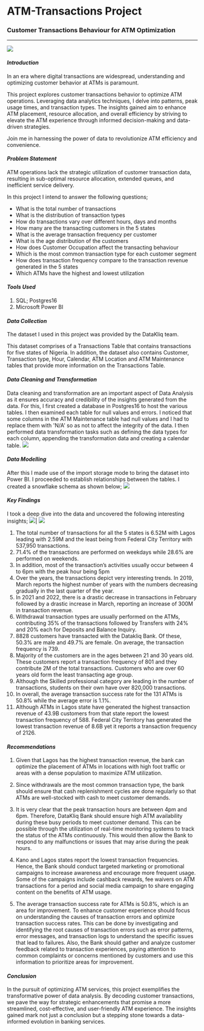 # ATM-Transactions Project

### Customer Transactions Behaviour for ATM Optimization
-------
![](atm-1524870_1280.jpg)

#### _Introduction_
In an era where digital transactions are widespread, understanding and optimizing customer behavior at ATMs is paramount.

This project explores customer transactions behavior to optimize ATM operations. Leveraging data analytics techniques, I delve into patterns, peak usage times, and transaction types. The insights gained aim to enhance ATM placement, resource allocation, and overall efficiency by striving to elevate the ATM experience through informed decision-making and data-driven strategies. 

Join me in harnessing the power of data to revolutionize ATM efficiency and convenience.

#### _Problem Statement_
ATM operations lack the strategic utilization of customer transaction data, resulting in sub-optimal resource allocation, extended queues, and inefficient service delivery. 

In this  project I intend to answer the following questions;
+ What is the total number of transactions
+ What is the distribution of transaction types
+ How do transactions vary over different hours, days and months
+ How many are the transacting customers in the 5 states
+ What is the average transaction frequency per customer
+ What is the age distribution of the customers
+ How does Customer Occupation affect the transacting behaviour
+ Which is the most common transaction type for each customer segment
+ How does transaction frequency compare to the transaction revenue generated in the 5 states
+ Which ATMs have the highest and lowest utilization

#### _Tools Used_
1. SQL; Postgres16
2. Microsoft Power BI

#### _Data Collection_
The dataset I used in this project was provided by the DataKliq team. 

This dataset comprises of a Transactions Table that contains transactions for five states of Nigeria. In addition, the dataset also contains Customer, Transaction type, Hour, Calendar, ATM Location and ATM Maintenance tables that provide more information on the Transactions Table.

#### _Data Cleaning and Transformation_
Data cleaning and transformation are an important aspect of Data Analysis as it ensures accuracy and credibility of the insights generated from the data.
For this, I first created a database in Postgres16 to host the various tables. I then examined each table for null values and errors. I noticed that some columns in the ATM Maintenance table had null values and I had to replace them with 'N/A' so as not to affect the integrity  of the data.
I then performed data transformation tasks such as defining the data types for each column, appending the transformation data and creating a calendar table.
![](calendartable.jpeg)

#### _Data Modelling_
After this I made use of the import storage mode to bring the dataset into Power BI. I proceeded to establish relationships between the tables. I created a snowflake schema as shown below;
![](data_model.png)


#### _Key Findings_
I took a deep dive into the data and uncovered the following interesting insights;
![](atm_transactions.png)| ![](customer_transactions.png)
1. The total number of transactions for all the 5 states is 6.52M with Lagos leading with 2.59M and the least being from Federal City 
   Territory with 537,950 transactions.
2. 71.4% of the transactions are performed on weekdays while 28.6% are performed on weekends.
3. In addition, most of the transaction’s activities usually occur between 4 to 6pm with the peak hour being 5pm
4. Over the years, the transactions depict very interesting trends. In 2019, March reports the highest number of years with the numbers 
   decreasing gradually in the last quarter of the year.
5. In 2021 and 2022, there is a drastic decrease in transactions in February followed by a drastic increase in March, reporting an 
   increase of 300M in transaction revenue.
6. Withdrawal transaction types are usually performed on the ATMs, contributing 35% of the transactions followed by Transfers with 24% 
   and 20% each for Deposits and Balance Inquiry.
7. 8828 customers have transacted with the Datakliq Bank. Of these, 50.3% are male and 49.7% are female. On average, the transaction 
   frequency is 739.
8. Majority of the customers are in the ages between 21 and 30 years old. These customers report a transaction frequency of 801 and they 
   contribute 2M of the total transactions. Customers who are over 60 years old form the least transacting age group.
9. Although the Skilled professional category are leading in the number of transactions, students on their own have over 820,000 
   transactions.
10. In overall, the average transaction success rate for the 131 ATMs is 50.8% while the average error is 1.1%.
11. Although ATMs in Lagos state have generated the highest transaction revenue of 43.9B customers from that state report the lowest 
    transaction frequency of 588. Federal City Territory has generated the lowest transaction revenue of 8.6B yet it reports a 
    transaction frequency of 2126.

#### _Recommendations_
1. Given that Lagos has the highest transaction revenue, the bank can optimize the placement of ATMs in locations with high foot traffic 
   or areas with a dense population to maximize ATM utilization.
   
2. Since withdrawals are the most common transaction type, the bank should ensure that cash replenishment cycles are done regularly so 
   that ATMs are well-stocked with cash to meet customer demands. 
3. It is very clear that the peak transaction hours are between 4pm and 6pm. Therefore, DataKliq Bank should ensure high ATM availability 
   during these busy periods to meet customer demand. This can be possible through the utilization of real-time monitoring systems to 
   track the status of the ATMs continuously. This would then allow the Bank to respond to any malfunctions or issues that may arise 
   during the peak hours.
4. Kano and Lagos states report the lowest transaction frequencies. Hence, the Bank should conduct targeted marketing or promotional 
   campaigns to increase awareness and encourage more frequent usage. Some of the campaigns include cashback rewards, fee waivers on ATM 
   transactions for a period and social media campaign to share engaging content on the benefits of ATM usage.
5. The average transaction success rate for ATMs is 50.8%, which is an area for improvement. To enhance customer experience should focus 
   on understanding the causes of transaction errors and optimize transaction success rates. This can be done by investigating and 
   identifying the root causes of transaction errors such as error patterns, error messages, and transaction logs to understand the 
   specific issues that lead to failures. Also, the Bank should gather and analyze customer feedback related to transaction experiences, 
   paying attention to common complaints or concerns mentioned by customers and use this information to prioritize areas for improvement.


#### _Conclusion_
In the pursuit of optimizing ATM services, this project exemplifies the transformative power of data analysis. By decoding customer transactions, we pave the way for strategic enhancements that promise a more streamlined, cost-effective, and user-friendly ATM experience. The insights gained mark not just a conclusion but a stepping stone towards a data-informed evolution in banking services.





